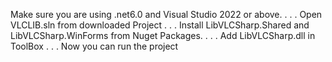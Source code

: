 Make sure you are using .net6.0 and Visual Studio 2022 or above. . . . Open VLCLIB.sln from downloaded Project . . . Install LibVLCSharp.Shared and LibVLCSharp.WinForms from Nuget Packages. . . . Add LibVLCSharp.dll in ToolBox . . . Now you can run the project
